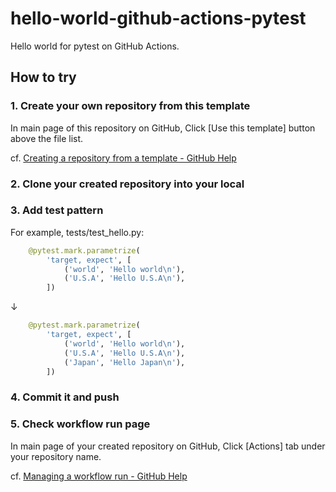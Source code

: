 # hello-world-github-actions-pytest

Hello world for pytest on GitHub Actions.

## How to try

### 1. Create your own repository from this template

In main page of this repository on GitHub, Click [Use this template] button above the file list.

cf. [Creating a repository from a template - GitHub Help](https://help.github.com/en/github/creating-cloning-and-archiving-repositories/creating-a-repository-from-a-template)

### 2. Clone your created repository into your local

### 3. Add test pattern

For example, tests/test_hello.py:

```python
    @pytest.mark.parametrize(
        'target, expect', [
            ('world', 'Hello world\n'),
            ('U.S.A', 'Hello U.S.A\n'),
        ])
```

↓

```python
    @pytest.mark.parametrize(
        'target, expect', [
            ('world', 'Hello world\n'),
            ('U.S.A', 'Hello U.S.A\n'),
            ('Japan', 'Hello Japan\n'),
        ])
```

### 4. Commit it and push

### 5. Check workflow run page

In main page of your created repository on GitHub, Click [Actions] tab under your repository name.

cf. [Managing a workflow run - GitHub Help](https://help.github.com/en/actions/automating-your-workflow-with-github-actions/managing-a-workflow-run)
